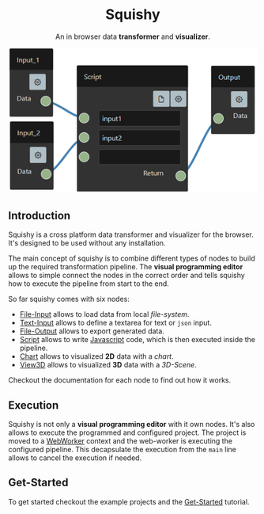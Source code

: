 <h1 align="center">Squishy</h1>

<p align="center">
    An in browser data <b>transformer</b> and <b>visualizer</b>.    
</p>
<p align="center">
    <img alt="Squishy" src="./assets/documentation/png/squishy-editor.png">
</p>

## Introduction

Squishy is a cross platform data transformer and visualizer for the browser.
It's designed to be used without any installation.

The main concept of squishy is to combine different types of nodes to build up the required transformation pipeline.
The **visual programming editor** allows to simple connect the nodes in the correct order and tells squishy how to execute the pipeline from start to the end.

So far squishy comes with six nodes:

 * [File-Input](documentation/file-input) allows to load data from local *file-system*.
 * [Text-Input]() allows to define a textarea for text or `json` input.
 * [File-Output]() allows to export generated data.
 * [Script]() allows to write [Javascript](https://en.wikipedia.org/wiki/JavaScript) code, which is then executed inside the pipeline.
 * [Chart]() allows to visualized **2D** data with a *chart*.
 * [View3D]() allows to visualized **3D** data with a *3D-Scene*.

Checkout the documentation for each node to find out how it works.

## Execution

Squishy is not only a **visual programming editor** with it own nodes. 
It's also allows to execute the programmed and configured project.
The project is moved to a [WebWorker](https://developer.mozilla.org/en-US/docs/Web/API/Web_Workers_API) context and the web-worker is executing the configured pipeline.
This decapsulate the execution from the `main` line allows to cancel the execution if needed.

## Get-Started

To get started checkout the example projects and the [Get-Started]() tutorial.
